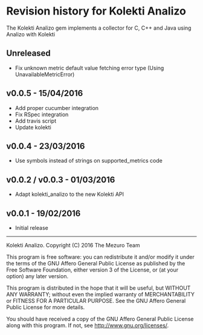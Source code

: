 # Revision history for Kolekti Analizo

The Kolekti Analizo gem implements a collector for C, C++ and Java using
Analizo with Kolekti

## Unreleased

- Fix unknown metric default value fetching error type (Using UnavailableMetricError)

## v0.0.5 - 15/04/2016

* Add proper cucumber integration
* Fix RSpec integration
* Add travis script
* Update kolekti

## v0.0.4 - 23/03/2016

* Use symbols instead of strings on supported_metrics code

## v0.0.2 / v0.0.3 - 01/03/2016

* Adapt kolekti_analizo to the new Kolekti API

## v0.0.1 - 19/02/2016

* Initial release

---

Kolekti Analizo. Copyright (C) 2016 The Mezuro Team

This program is free software: you can redistribute it and/or modify it under
the terms of the GNU Affero General Public License as published by the Free
Software Foundation, either version 3 of the License, or (at your option) any
later version.

This program is distributed in the hope that it will be useful, but WITHOUT
ANY WARRANTY; without even the implied warranty of MERCHANTABILITY or FITNESS
FOR A PARTICULAR PURPOSE.  See the GNU Affero General Public License for more
details.

You should have received a copy of the GNU Affero General Public License along
with this program.  If not, see <http://www.gnu.org/licenses/>.

